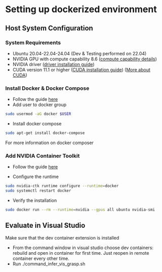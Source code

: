 # Setting up dockerized environment

## Host System Configuration

### System Requirements

- Ubuntu 20.04-22.04-24.04 (Dev & Testing performed on 22.04)
- NVIDIA GPU with compute capability 8.6 ([compute capability details](https://developer.nvidia.com/cuda-gpus#compute))
- NVIDIA driver ([driver installation guide](https://docs.nvidia.com/datacenter/tesla/driver-installation-guide/index.html))
- CUDA version 11.1 or higher ([CUDA installation guide](https://docs.nvidia.com/cuda/cuda-installation-guide-linux)) ([More about CUDA](https://en.wikipedia.org/wiki/CUDA))

### Install Docker & Docker Compose

- Follow the guide [here](https://docs.docker.com/engine/install/ubuntu/)
- Add user to docker group

```bash
sudo usermod -aG docker $USER
```

- Install docker compose
```bash
sudo apt-get install docker-compose
```
For more information on docker composer 

### Add NVIDIA Container Toolkit

- Follow the guide [here](https://docs.nvidia.com/datacenter/cloud-native/container-toolkit/install-guide.html#docker)

- Configure the runtime

```bash
sudo nvidia-ctk runtime configure --runtime=docker
sudo systemctl restart docker
```

- Verify the installation

```bash
sudo docker run --rm --runtime=nvidia --gpus all ubuntu nvidia-smi
```

## Evaluate in Visual Studio

Make sure that the dev container extension is installed

- From the command window in visual studio choose dev containers: rebuild and open in container for first time. Just reopen in remote container every other time.
- Run ./command_infer_vis_grasp.sh
